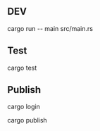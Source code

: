## DEV

cargo run -- main src/main.rs

## Test

cargo test

## Publish
cargo login <YOUR crate.io TOKEM>

cargo publish
